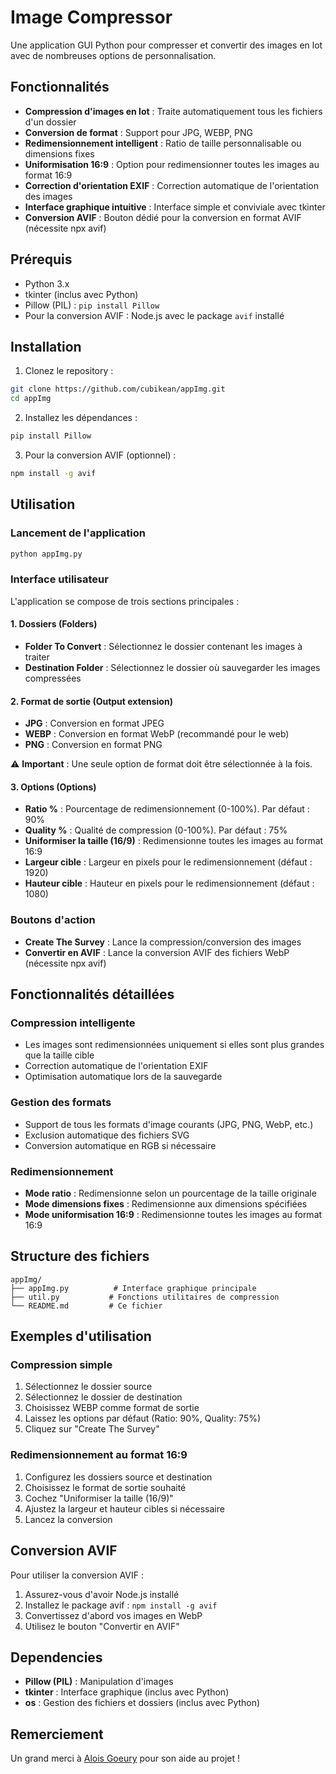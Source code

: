 # Image Compressor

Une application GUI Python pour compresser et convertir des images en lot avec de nombreuses options de personnalisation.

## Fonctionnalités

- **Compression d'images en lot** : Traite automatiquement tous les fichiers d'un dossier
- **Conversion de format** : Support pour JPG, WEBP, PNG
- **Redimensionnement intelligent** : Ratio de taille personnalisable ou dimensions fixes
- **Uniformisation 16:9** : Option pour redimensionner toutes les images au format 16:9
- **Correction d'orientation EXIF** : Correction automatique de l'orientation des images
- **Interface graphique intuitive** : Interface simple et conviviale avec tkinter
- **Conversion AVIF** : Bouton dédié pour la conversion en format AVIF (nécessite npx avif)

## Prérequis

- Python 3.x
- tkinter (inclus avec Python)
- Pillow (PIL) : `pip install Pillow`
- Pour la conversion AVIF : Node.js avec le package `avif` installé

## Installation

1. Clonez le repository :
```bash
git clone https://github.com/cubikean/appImg.git
cd appImg
```

2. Installez les dépendances :
```bash
pip install Pillow
```

3. Pour la conversion AVIF (optionnel) :
```bash
npm install -g avif
```

## Utilisation

### Lancement de l'application

```bash
python appImg.py
```

### Interface utilisateur

L'application se compose de trois sections principales :

#### 1. Dossiers (Folders)
- **Folder To Convert** : Sélectionnez le dossier contenant les images à traiter
- **Destination Folder** : Sélectionnez le dossier où sauvegarder les images compressées

#### 2. Format de sortie (Output extension)
- **JPG** : Conversion en format JPEG
- **WEBP** : Conversion en format WebP (recommandé pour le web)
- **PNG** : Conversion en format PNG

⚠️ **Important** : Une seule option de format doit être sélectionnée à la fois.

#### 3. Options (Options)
- **Ratio %** : Pourcentage de redimensionnement (0-100%). Par défaut : 90%
- **Quality %** : Qualité de compression (0-100%). Par défaut : 75%
- **Uniformiser la taille (16/9)** : Redimensionne toutes les images au format 16:9
- **Largeur cible** : Largeur en pixels pour le redimensionnement (défaut : 1920)
- **Hauteur cible** : Hauteur en pixels pour le redimensionnement (défaut : 1080)

### Boutons d'action

- **Create The Survey** : Lance la compression/conversion des images
- **Convertir en AVIF** : Lance la conversion AVIF des fichiers WebP (nécessite npx avif)

## Fonctionnalités détaillées

### Compression intelligente
- Les images sont redimensionnées uniquement si elles sont plus grandes que la taille cible
- Correction automatique de l'orientation EXIF
- Optimisation automatique lors de la sauvegarde

### Gestion des formats
- Support de tous les formats d'image courants (JPG, PNG, WebP, etc.)
- Exclusion automatique des fichiers SVG
- Conversion automatique en RGB si nécessaire

### Redimensionnement
- **Mode ratio** : Redimensionne selon un pourcentage de la taille originale
- **Mode dimensions fixes** : Redimensionne aux dimensions spécifiées
- **Mode uniformisation 16:9** : Redimensionne toutes les images au format 16:9

## Structure des fichiers

```
appImg/
├── appImg.py          # Interface graphique principale
├── util.py           # Fonctions utilitaires de compression
└── README.md         # Ce fichier
```

## Exemples d'utilisation

### Compression simple
1. Sélectionnez le dossier source
2. Sélectionnez le dossier de destination
3. Choisissez WEBP comme format de sortie
4. Laissez les options par défaut (Ratio: 90%, Quality: 75%)
5. Cliquez sur "Create The Survey"

### Redimensionnement au format 16:9
1. Configurez les dossiers source et destination
2. Choisissez le format de sortie souhaité
3. Cochez "Uniformiser la taille (16/9)"
4. Ajustez la largeur et hauteur cibles si nécessaire
5. Lancez la conversion

## Conversion AVIF

Pour utiliser la conversion AVIF :
1. Assurez-vous d'avoir Node.js installé
2. Installez le package avif : `npm install -g avif`
3. Convertissez d'abord vos images en WebP
4. Utilisez le bouton "Convertir en AVIF"

## Dependencies

- **Pillow (PIL)** : Manipulation d'images
- **tkinter** : Interface graphique (inclus avec Python)
- **os** : Gestion des fichiers et dossiers (inclus avec Python)

## Remerciement

Un grand merci à [Alois Goeury](https://github.com/AloisGoeury) pour son aide au projet !



